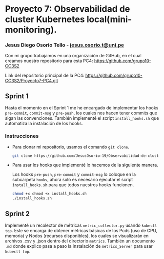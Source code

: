 # Proyecto 7: Observabilidad de cluster Kubernetes local(mini-monitoring).

### Jesus Diego Osorio Tello - jesus.osorio.t@uni.pe

Con mi grupo trabajamos en una organización de GitHub, en el cual creamos nuestro repositorio para esta PC4: https://github.com/grupo10-CC3S2

Link del repositorio principal de la PC4: https://github.com/grupo10-CC3S2/Proyecto7-PC4.git

## Sprint 1

Hasta el momento en el Sprint 1 me he encargado de implementar los hooks `pre-commit`, `commit-msg` y `pre-push`, los cuales nos hacen tener commits que sigan las convenciones. También implementé el script `install_hooks.sh` que automatiza la instalación de los hooks.

### Instrucciones

- Para clonar mi repositorio, usamos el comando `git clone`.

    ```bash
    git clone https://github.com/JesusOsorio-19/Observabilidad-de-cluster-Kubernetes-local.git
    ```

- Para usar los hooks que implementé lo hacemos de la siguiente manera.

    Los hooks `pre-push`, `pre-commit` y `commit-msg` lo coloque en la subcarpeta `hooks`, ahora solo es necesario ejecutar el script `install_hooks.sh` para que todos nuestros hooks funcionen. 

    ```bash
    chmod +x chmod +x install_hooks.sh
    ./install_hooks.sh
    ```

## Sprint 2

Implementé un recolector de métricas `metric_collector.py` usando `kubectl top`. Este se encarga de obtener métricas básicas de los Pods (uso de CPU, memoria) y Nodos (recursos disponibles), los cuales se visualizarán en archivos .csv y .json dentro del directorio `metrics`. También un documento `.md` donde explico pasa a paso la instalación de `metrics_Server` para usar `kubectl top`.

